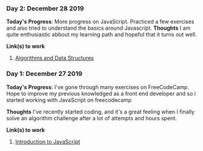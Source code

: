 ### Day 2: December 28 2019

**Today's Progress**: More progress on JavaScript. Practiced a few exercises and also tried to understand the basics around Javascript.
**Thoughts** I am quite enthusiastic abbout my learning path and hopeful that it turns out well.

**Link(s) to work**
1. [Algorithms and Data Structures](https://www.freecodecamp.org/learn/javascript-algorithms-and-data-structures/basic-javascript/increment-a-number-with-javascript)


### Day 1: December 27 2019

**Today's Progress**: I've gone through many exercises on FreeCodeCamp. Hope to improve my previous knowledged as a front end developer and so i started working with JavaScript on freecodecamp

**Thoughts** I've recently started coding, and it's a great feeling when I finally solve an algorithm challenge after a lot of attempts and hours spent.

**Link(s) to work**
1. [Introduction to JavaScript](https://www.freecodecamp.org/learn/javascript-algorithms-and-data-structures/basic-javascript/)

